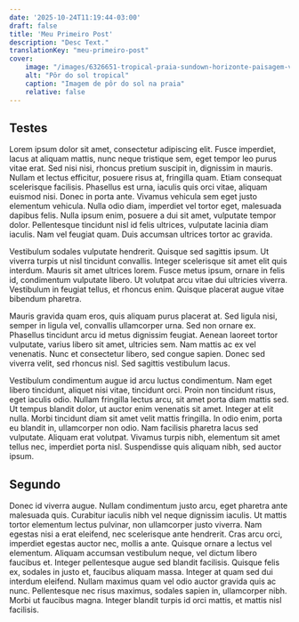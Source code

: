 ```yaml
---
date: '2025-10-24T11:19:44-03:00'
draft: false
title: 'Meu Primeiro Post'
description: "Desc Text."
translationKey: "meu-primeiro-post"
cover:
    image: "/images/6326651-tropical-praia-sundown-horizonte-paisagem-vetor.jpg"
    alt: "Pôr do sol tropical"
    caption: "Imagem de pôr do sol na praia"
    relative: false
---
```


## Testes
Lorem ipsum dolor sit amet, consectetur adipiscing elit. Fusce imperdiet, lacus at aliquam mattis, nunc neque tristique sem, eget tempor leo purus vitae erat. Sed nisi nisi, rhoncus pretium suscipit in, dignissim in mauris. Nullam et lectus efficitur, posuere risus at, fringilla quam. Etiam consequat scelerisque facilisis. Phasellus est urna, iaculis quis orci vitae, aliquam euismod nisi. Donec in porta ante. Vivamus vehicula sem eget justo elementum vehicula. Nulla odio diam, imperdiet vel tortor eget, malesuada dapibus felis. Nulla ipsum enim, posuere a dui sit amet, vulputate tempor dolor. Pellentesque tincidunt nisl id felis ultrices, vulputate lacinia diam iaculis. Nam vel feugiat quam. Duis accumsan ultrices tortor ac gravida.

Vestibulum sodales vulputate hendrerit. Quisque sed sagittis ipsum. Ut viverra turpis ut nisl tincidunt convallis. Integer scelerisque sit amet elit quis interdum. Mauris sit amet ultrices lorem. Fusce metus ipsum, ornare in felis id, condimentum vulputate libero. Ut volutpat arcu vitae dui ultricies viverra. Vestibulum in feugiat tellus, et rhoncus enim. Quisque placerat augue vitae bibendum pharetra.

Mauris gravida quam eros, quis aliquam purus placerat at. Sed ligula nisi, semper in ligula vel, convallis ullamcorper urna. Sed non ornare ex. Phasellus tincidunt arcu id metus dignissim feugiat. Aenean laoreet tortor vulputate, varius libero sit amet, ultricies sem. Nam mattis ac ex vel venenatis. Nunc et consectetur libero, sed congue sapien. Donec sed viverra velit, sed rhoncus nisl. Sed sagittis vestibulum lacus.

Vestibulum condimentum augue id arcu luctus condimentum. Nam eget libero tincidunt, aliquet nisi vitae, tincidunt orci. Proin non tincidunt risus, eget iaculis odio. Nullam fringilla lectus arcu, sit amet porta diam mattis sed. Ut tempus blandit dolor, ut auctor enim venenatis sit amet. Integer at elit nulla. Morbi tincidunt diam sit amet velit mattis fringilla. In odio enim, porta eu blandit in, ullamcorper non odio. Nam facilisis pharetra lacus sed vulputate. Aliquam erat volutpat. Vivamus turpis nibh, elementum sit amet tellus nec, imperdiet porta nisl. Suspendisse quis aliquam nibh, sed auctor ipsum.

## Segundo

Donec id viverra augue. Nullam condimentum justo arcu, eget pharetra ante malesuada quis. Curabitur iaculis nibh vel neque dignissim iaculis. Ut mattis tortor elementum lectus pulvinar, non ullamcorper justo viverra. Nam egestas nisi a erat eleifend, nec scelerisque ante hendrerit. Cras arcu orci, imperdiet egestas auctor nec, mollis a ante. Quisque ornare a lectus vel elementum. Aliquam accumsan vestibulum neque, vel dictum libero faucibus et. Integer pellentesque augue sed blandit facilisis. Quisque felis ex, sodales in justo et, faucibus aliquam massa. Integer at quam sed dui interdum eleifend. Nullam maximus quam vel odio auctor gravida quis ac nunc. Pellentesque nec risus maximus, sodales sapien in, ullamcorper nibh. Morbi ut faucibus magna. Integer blandit turpis id orci mattis, et mattis nisl facilisis.

